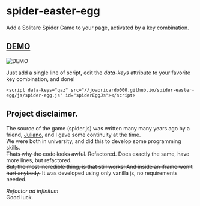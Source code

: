# spider-easter-egg
Add a Solitare Spider Game to your page, activated by a key combination.

## [DEMO](http://joaoricardo000.github.io/spider-easter-egg/)

![DEMO](http://i.imgur.com/X7A2usV.png)


Just add a single line of script, edit the *data-keys* attribute to your favorite key combination, and done!

```
<script data-keys="qaz" src="//joaoricardo000.github.io/spider-easter-egg/js/spider-egg.js" id="spiderEggJs"></script>
```


## Project disclaimer.

The source of the game (spider.js) was written many many years ago by a friend, [Juliano](https://github.com/julianosk), and I gave some continuity at the time.  
We were both in university, and did this to develop some programming skills.  
~~Thats why the code looks awful.~~ Refactored. Does exactly the same, have more lines, but refactored.  
~~But, the most incredible thing, is that still works! And inside an iframe won't hurt anybody.~~
It was developed using only vanilla js, no requirements needed.

*Refactor ad infinitum*  
Good luck.
